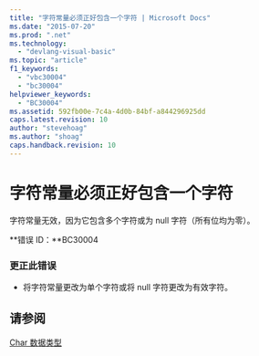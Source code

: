 ```yaml
---
title: "字符常量必须正好包含一个字符 | Microsoft Docs"
ms.date: "2015-07-20"
ms.prod: ".net"
ms.technology: 
  - "devlang-visual-basic"
ms.topic: "article"
f1_keywords: 
  - "vbc30004"
  - "bc30004"
helpviewer_keywords: 
  - "BC30004"
ms.assetid: 592fb00e-7c4a-4d0b-84bf-a844296925dd
caps.latest.revision: 10
author: "stevehoag"
ms.author: "shoag"
caps.handback.revision: 10
---
```

# 字符常量必须正好包含一个字符
字符常量无效，因为它包含多个字符或为 null 字符（所有位均为零）。  
  
 **错误 ID：**BC30004  
  
### 更正此错误  
  
-   将字符常量更改为单个字符或将 null 字符更改为有效字符。  
  
## 请参阅  
 [Char 数据类型](../../visual-basic/language-reference/data-types/char-data-type.md)